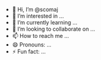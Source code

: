 - 👋 Hi, I’m @scomaj
- 👀 I’m interested in ...
- 🌱 I’m currently learning ...
- 💞️ I’m looking to collaborate on ...
- 📫 How to reach me ...
- 😄 Pronouns: ...
- ⚡ Fun fact: ...

<!---
scomaj/scomaj is a ✨ special ✨ repository because its `README.md` (this file) appears on your GitHub profile.
You can click the Preview link to take a look at your changes.
--->
